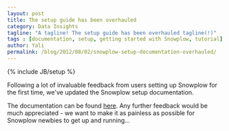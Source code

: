 ```yaml
---
layout: post
title: The setup guide has been overhauled
category: Data Insights
tagline: "A tagline! The setup guide has been overhauled tagline(!)"
tags : [documentation, setup, getting started with Snowplow, tutorial]
author: Yali
permalink: /blog/2012/08/02/snowplow-setup-documentation-overhauled/
---
```

{% include JB/setup %}

Following a lot of invaluable feedback from users setting up Snowplow for the first time, we've updated the Snowplow setup documentation.

The documentation can be found [here](https://github.com/snowplow/snowplow/wiki/Snowplow-setup-guide). Any further feedback would be much appreciated - we want to make it as painless as possible for Snowplow newbies to get up and running...
